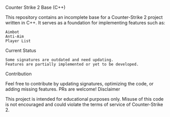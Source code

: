 Counter Strike 2 Base (C++)

This repository contains an incomplete base for a Counter-Strike 2 project written in C++. It serves as a foundation for implementing features such as:

    Aimbot
    Anti-Aim
    Player List

Current Status

    Some signatures are outdated and need updating.
    Features are partially implemented or yet to be developed.

Contribution

Feel free to contribute by updating signatures, optimizing the code, or adding missing features. PRs are welcome!
Disclaimer

This project is intended for educational purposes only. Misuse of this code is not encouraged and could violate the terms of service of Counter-Strike 2.
